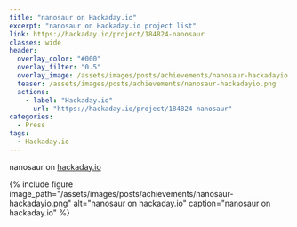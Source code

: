 ```yaml
---
title: "nanosaur on Hackaday.io"
excerpt: "nanosaur on Hackaday.io project list"
link: https://hackaday.io/project/184824-nanosaur
classes: wide
header:
  overlay_color: "#000"
  overlay_filter: "0.5"
  overlay_image: /assets/images/posts/achievements/nanosaur-hackadayio.png
  teaser: /assets/images/posts/achievements/nanosaur-hackadayio.png
  actions:
    - label: "Hackaday.io"
      url: "https://hackaday.io/project/184824-nanosaur"
categories:
  - Press
tags:
  - Hackaday.io
---
```


nanosaur on [hackaday.io](https://hackaday.io/project/184824-nanosaur)

{% include figure image_path="/assets/images/posts/achievements/nanosaur-hackadayio.png" alt="nanosaur on hackaday.io" caption="nanosaur on hackaday.io" %}